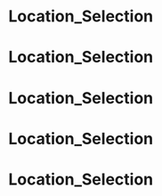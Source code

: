 # Location_Selection
# Location_Selection
# Location_Selection
# Location_Selection
# Location_Selection
